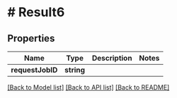# # Result6

## Properties

Name | Type | Description | Notes
------------ | ------------- | ------------- | -------------
**requestJobID** | **string** |  |

[[Back to Model list]](../../README.md#models) [[Back to API list]](../../README.md#endpoints) [[Back to README]](../../README.md)

